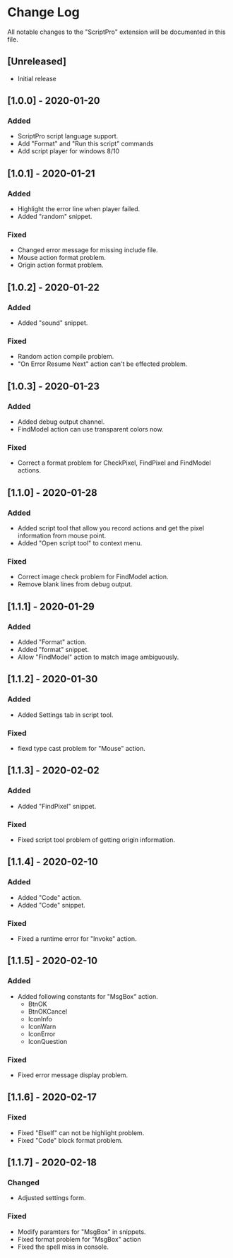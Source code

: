 # Change Log

All notable changes to the "ScriptPro" extension will be documented in this file.

## [Unreleased]

- Initial release

## [1.0.0] - 2020-01-20
### Added
- ScriptPro script language support.
- Add "Format" and "Run this script" commands
- Add script player for windows 8/10

## [1.0.1] - 2020-01-21
### Added
- Highlight the error line when player failed.
- Added "random" snippet.
### Fixed
- Changed error message for missing include file.
- Mouse action format problem.
- Origin action format problem.

## [1.0.2] - 2020-01-22
### Added
- Added "sound" snippet.
### Fixed
- Random action compile problem.
- "On Error Resume Next" action can't be effected problem.

## [1.0.3] - 2020-01-23
### Added
- Added debug output channel.
- FindModel action can use transparent colors now.
### Fixed
- Correct a format problem for CheckPixel, FindPixel and FindModel actions.

## [1.1.0] - 2020-01-28
### Added
- Added script tool that allow you record actions and get the pixel information from mouse point.
- Added "Open script tool" to context menu.
### Fixed
- Correct image check problem for FindModel action.
- Remove blank lines from debug output.

## [1.1.1] - 2020-01-29
### Added
- Added "Format" action.
- Added "format" snippet.
- Allow "FindModel" action to match image ambiguously.

## [1.1.2] - 2020-01-30
### Added
- Added Settings tab in script tool.
### Fixed
- fiexd type cast problem for "Mouse" action.

## [1.1.3] - 2020-02-02
### Added
- Added "FindPixel" snippet.
### Fixed
- Fixed script tool problem of getting origin information.

## [1.1.4] - 2020-02-10
### Added
- Added "Code" action.
- Added "Code" snippet.
### Fixed
- Fixed a runtime error for "Invoke" action.

## [1.1.5] - 2020-02-10
### Added
- Added following constants for "MsgBox" action.
  - BtnOK
  - BtnOKCancel
  - IconInfo
  - IconWarn
  - IconError
  - IconQuestion
### Fixed
- Fixed error message display problem.

## [1.1.6] - 2020-02-17
### Fixed
- Fixed "ElseIf" can not be highlight problem.
- Fixed "Code" block format problem.

## [1.1.7] - 2020-02-18
### Changed
- Adjusted settings form.
### Fixed
- Modify paramters for "MsgBox" in snippets.
- Fixed format problem for "MsgBox" action
- Fixed the spell miss in console. 
